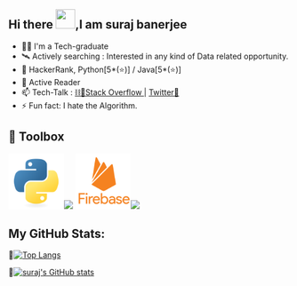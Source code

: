 ## Hi there <img src="https://raw.githubusercontent.com/MartinHeinz/MartinHeinz/master/wave.gif" width="35px" height="35px">,I am suraj banerjee
- 👨‍🎓 I'm a Tech-graduate
- 🛰 Actively searching : Interested in any kind of Data related opportunity. 
- 🌱 HackerRank, Python[5*(⭐)] / Java[5*(⭐)] 
- 📒 Active Reader 
- 📫 Tech-Talk : <a href="https://stackoverflow.com/users/12947226/suraj-0o0"> ⛓🧱Stack Overflow </a>  |  <a href="https://twitter.com/Suraj_1m"> Twitter🐤 </a> 
- ⚡ Fun fact: I hate the Algorithm.
 
 
 ## 🧧 Toolbox 
 
<img src="https://github.com/devicons/devicon/blob/2ae2a900d2f041da66e950e4d48052658d850630/icons/python/python-original.svg" width="100px" ><img src="https://raw.githubusercontent.com/jmnote/z-icons/master/svg/java.svg" width="100px"> <img src="https://github.com/devicons/devicon/blob/master/icons/firebase/firebase-plain-wordmark.svg" width="100px"><img src="https://raw.githubusercontent.com/jmnote/z-icons/master/svg/git.svg" width="100px">


## My GitHub Stats:

🔐[![Top Langs](https://github-readme-stats.vercel.app/api/top-langs/?username=surajbanerjee&show_icons=true&theme=radical)](https://github.com/surajbanerjee/github-readme-stats)

🔐[![suraj's GitHub stats](https://github-readme-stats.vercel.app/api?username=surajbanerjee&show_icons=true&theme=radical)](https://github.com/surajbanerjee/github-readme-stats)
